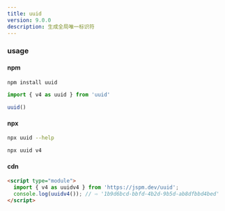 ```yaml
---
title: uuid
version: 9.0.0
description: 生成全局唯一标识符
---
```



### usage

#### npm

```bash
npm install uuid
```

```js
import { v4 as uuid } from 'uuid'

uuid()
```

#### npx

```bash
npx uuid --help

npx uuid v4
```

#### cdn

```html
<script type="module">
  import { v4 as uuidv4 } from 'https://jspm.dev/uuid';
  console.log(uuidv4()); // ⇨ '1b9d6bcd-bbfd-4b2d-9b5d-ab8dfbbd4bed'
</script>
```
